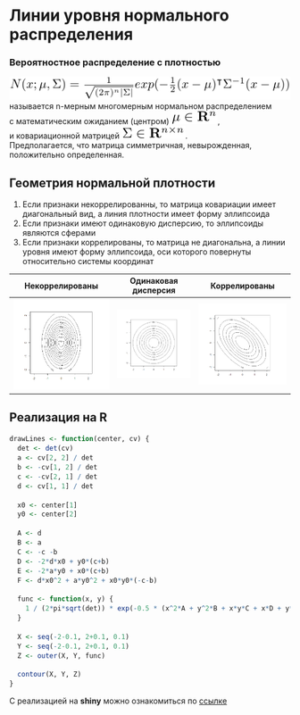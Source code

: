 # Линии уровня нормального распределения
### Вероятностное распределение с плотностью
![](tex.png)\
называется n-мерным многомерным нормальном распределением\
с математическим ожиданием (центром) ![](muinr.png),\
и ковариационной матрицей ![](sigmainr.png).\
Предполагается, что матрица симметричная, невырожденная, положительно определенная.

## Геометрия нормальной плотности
1. Если признаки некоррелированны, то матрица ковариации имеет диагональный вид, а линия плотности имеет форму эллипсоида
1. Если признаки имеют одинаковую дисперсию, то эллипсоиды являются сферами
1. Если признаки коррелированы, то матрица не диагональна, а линии уровня имеют форму эллипсоида, оси которого повернуты относительно системы координат

 Некоррелированы | Одинаковая дисперсия | Коррелированы
:-: | :-: | :-:
![](lines104.png) | ![](lines1001.png) | ![](lines1101.png)

## Реализация на R
```r
drawLines <- function(center, cv) {
  det <- det(cv)
  a <- cv[2, 2] / det
  b <- -cv[1, 2] / det
  c <- -cv[2, 1] / det
  d <- cv[1, 1] / det
  
  x0 <- center[1]
  y0 <- center[2]
  
  A <- d
  B <- a
  C <- -c -b
  D <- -2*d*x0 + y0*(c+b)
  E <- -2*a*y0 + x0*(c+b)
  F <- d*x0^2 + a*y0^2 + x0*y0*(-c-b)
  
  func <- function(x, y) {
    1 / (2*pi*sqrt(det)) * exp(-0.5 * (x^2*A + y^2*B + x*y*C + x*D + y*E + F))
  }
  
  X <- seq(-2-0.1, 2+0.1, 0.1)
  Y <- seq(-2-0.1, 2+0.1, 0.1)
  Z <- outer(X, Y, func)
  
  contour(X, Y, Z)
}
```
С реализацией на **shiny** можно ознакомиться по
    [ссылке](https://skycolor.shinyapps.io/ML0BayesLevelLines/)